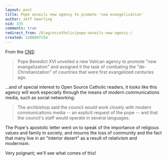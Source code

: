 ```yaml
---
layout: post
title: Pope unveils new agency to promote 'new evangelization'
author: Jeff Geerling
nid: 335
comments: true
redirect_from: /blog/oscatholic/pope-unveils-new-agency-/
created: 1286897154
---
```

<p>From the <a href="http://www.catholicnews.com/data/stories/cns/1004179.htm">CNS</a>:</p>
<blockquote>
<p>Pope Benedict XVI unveiled a new Vatican agency to promote &quot;new evangelization&quot; and assigned it the task of combating the &quot;de-Christianization&quot; of countries that were first evangelized centuries ago.</p>
</blockquote>
<p>...and of special interest to Open Source Catholic readers, it looks like this agency will work especially through the means of modern communications media, such as social networking:</p>
<blockquote>
<p>The archbishop said the council would work closely with modern communications media -- an explicit request of the pope -- and that the council&#39;s staff would operate in several languages.</p>
</blockquote>
<p>The Pope&#39;s apostolic letter went on to speak of the importance of religious values and family in society, and mourns the loss of community and the fact that many live in an &quot;interior desert&quot; as a result of relativism and modernism.</p>
<p>Very poignant; we&#39;ll see what comes of this!</p>
